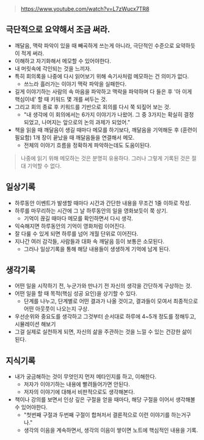 > https://www.youtube.com/watch?v=L7zWucx7TR8

## 극단적으로 요약해서 조금 써라.
- 깨달음, 맥락 파악이 있을 때 빼곡하게 쓰는게 아니라, 극단적인 수준으로 요약하듯이 적게 써라.
- 이해하고 자기화해서 메모할 수 있어야한다.
- 내 머릿속에 각인되는 것을 느끼자.
- 특히 회의록을 나중에 다시 읽어보기 위해 속기사처럼 메모하는 건 의미가 없다. 
	- 쓰느라 흘러가는 이야기 맥락 파악을 실패한다.
- 길게 이야기하는 사람의 속 마음을 파악하고 맥락을 파악하며 다 들은 후 '아 이게 핵심이네' 할 때 키워드 몇 개를 써두는 것.
- 그리고 회의 종료 후 키워드를 기반으로 회의를 다시 쭉 되짚어 보는 것.
	- "내 생각에 이 회의에서는 6가지 이야기가 나왔어. 그 중 3가지는 확실히 결정되었고, 나머지는 앞으로의 논의 과제가 되었어."
- 책을 읽을 때 깨달음이 생길 때마다 메모를 하기보다, 깨달음을 기억해둔 후 (훈련이 필요함) 1개 장이 끝났을 때 깨달음들을 연결해서 메모. 
	- 전체의 이야기 흐름을 정확하게 파악하는데도 도움이된다.
> 나중에 읽기 위해 메모하는 것은 분명히 유용하다. 그러나 그렇게 기록된 것은 절대 기억할 수 없다.

## 일상기록
- 하루동안 이벤트가 발생할 때마다 시간과 간단한 내용을 무조건 1줄 이하로 작성.
- 하루를 마무리하는 시간에 그 날 하루동안의 일을 영화보듯이 쭉 상기.
	- 기억이 끊길 때마다 메모를 확인하면서 다시 생각.
- 익숙해지면 하루동안의 기억이 영화처럼 이어진다.
- 잘 다룰 수 있게 되면 하루를 넘어 개월 단위로 이어진다.
- 지나간 여러 감각들, 사람들과 대화 속 깨달음 등이 보통은 소모된다.
	- 그러나 일상기록을 통해 해당 내용들이 생생하게 기억에 남게 된다.

## 생각기록
- 어떤 일을 시작하기 전, 누군가와 만나기 전 자신의 생각을 간단하게 구상하는 것.
- 어떤 일을 할 때 목적(핵심 성공 요인)을 상기할 수 있다.
	- 단계를 나누고, 단계별로 어떤 결과가 나올 것이고, 결과들이 모여서 최종적으로 어떤 아웃풋이 나오는지 구상.
- 우선순위와 중요도를 생각하고 그것부터 순서대로 하루에 4~5개 정도를 정해두고, 시뮬레이션 해보기
- 그걸 실제로 실천하게 되면, 자신의 삶을 주관하는 것을 느낄 수 있는 건강한 삶이 된다.

## 지식기록
- 내가 궁금해하는 것이 무엇인지 먼저 메타인지를 하고, 이해한다.
	- 저자가 이야기하는 내용에 빨려들어가면 안된다.
	- 저자의 이야기에 대해서 비판적으로도 생각해본다.
- 책이나 강의를 보면서 인상 깊은 구절을 얻을 때마다, 해당 구절을 이어서 생각해볼 수 있어야한다.
	- "첫번째 구절과 두번째 구절이 합쳐저서 결론적으로 이런 이야기를 하는거구나."
	- 생각의 이음을 계속하면서, 생각의 이음이 쌓이면 노트에 핵심적인 내용을 기록.